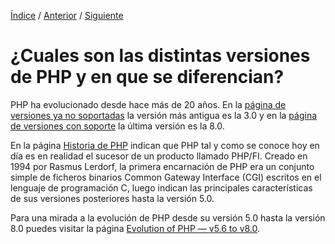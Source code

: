 [Índice](../readme.md) / [Anterior](en_que_se_usa_php.md) / [Siguiente](../marcas/marcas_en_php.md)
# ¿Cuales son las distintas versiones de PHP y en que se diferencian?

PHP ha evolucionado desde hace más de 20 años. En la [página de versiones ya no soportadas](https://www.php.net/eol.php) la versión más antigua es la 3.0 y en la [página de versiones con soporte](https://www.php.net/supported-versions.php) la última versión es la 8.0.

En la página [Historia de PHP](https://www.php.net/manual/es/history.php.php) indican que PHP tal y como se conoce hoy en día es en realidad el sucesor de un producto llamado PHP/FI. Creado en 1994 por Rasmus Lerdorf, la primera encarnación de PHP era un conjunto simple de ficheros binarios Common Gateway Interface (CGI) escritos en el lenguaje de programación C, luego indican las principales características de sus versiones posteriores hasta la versión 5.0.

Para una mirada a la evolución de PHP desde su versión 5.0 hasta la versión 8.0 puedes visitar la página [Evolution of PHP — v5.6 to v8.0](https://medium.com/@meskis/evolution-of-php-v5-6-to-v8-0-c3514ebb7f28).

